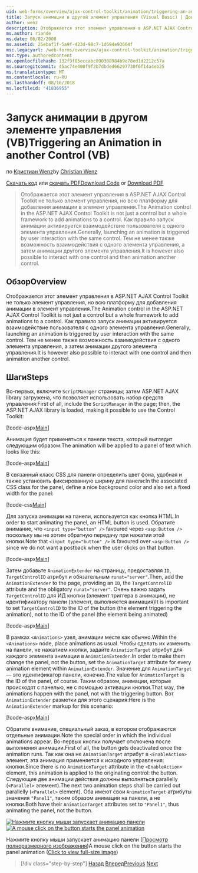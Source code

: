 ```yaml
---
uid: web-forms/overview/ajax-control-toolkit/animation/triggering-an-animation-in-another-control-vb
title: Запуск анимации в другой элемент управления (Visual Basic) | Документация Майкрософт
author: wenz
description: Отображается этот элемент управления в ASP.NET AJAX Control Toolkit не только элемент управления, но всю платформу для добавления анимации в элемент управления. Как правило, запуск...
ms.author: riande
ms.date: 06/02/2008
ms.assetid: 25ebaf1f-5a9f-423d-98c7-1d694e93664f
msc.legacyurl: /web-forms/overview/ajax-control-toolkit/animation/triggering-an-animation-in-another-control-vb
msc.type: authoredcontent
ms.openlocfilehash: 132f9f85eccabc890308984b9e78ed1d2212c57a
ms.sourcegitcommit: 45ac74e400f9f2b7dbded66297730f6f14a4eb25
ms.translationtype: MT
ms.contentlocale: ru-RU
ms.lasthandoff: 08/16/2018
ms.locfileid: "41836955"
---
```

<a name="triggering-an-animation-in-another-control-vb"></a><span data-ttu-id="879d2-104">Запуск анимации в другом элементе управления (VB)</span><span class="sxs-lookup"><span data-stu-id="879d2-104">Triggering an Animation in another Control (VB)</span></span>
====================
<span data-ttu-id="879d2-105">по [Кристиан Wenz](https://github.com/wenz)</span><span class="sxs-lookup"><span data-stu-id="879d2-105">by [Christian Wenz](https://github.com/wenz)</span></span>

<span data-ttu-id="879d2-106">[Скачать код](http://download.microsoft.com/download/f/9/a/f9a26acd-8df4-4484-8a18-199e4598f411/Animation8.vb.zip) или [скачать PDF](http://download.microsoft.com/download/6/7/1/6718d452-ff89-4d3f-a90e-c74ec2d636a3/animation8VB.pdf)</span><span class="sxs-lookup"><span data-stu-id="879d2-106">[Download Code](http://download.microsoft.com/download/f/9/a/f9a26acd-8df4-4484-8a18-199e4598f411/Animation8.vb.zip) or [Download PDF](http://download.microsoft.com/download/6/7/1/6718d452-ff89-4d3f-a90e-c74ec2d636a3/animation8VB.pdf)</span></span>

> <span data-ttu-id="879d2-107">Отображается этот элемент управления в ASP.NET AJAX Control Toolkit не только элемент управления, но всю платформу для добавления анимации в элемент управления.</span><span class="sxs-lookup"><span data-stu-id="879d2-107">The Animation control in the ASP.NET AJAX Control Toolkit is not just a control but a whole framework to add animations to a control.</span></span> <span data-ttu-id="879d2-108">Как правило запуск анимации активируется взаимодействие пользователя с одного элемента управления.</span><span class="sxs-lookup"><span data-stu-id="879d2-108">Generally, launching an animation is triggered by user interaction with the same control.</span></span> <span data-ttu-id="879d2-109">Тем не менее также возможность взаимодействия с одного элемента управления, а затем анимации другого элемента управления.</span><span class="sxs-lookup"><span data-stu-id="879d2-109">It is however also possible to interact with one control and then animation another control.</span></span>


## <a name="overview"></a><span data-ttu-id="879d2-110">Обзор</span><span class="sxs-lookup"><span data-stu-id="879d2-110">Overview</span></span>

<span data-ttu-id="879d2-111">Отображается этот элемент управления в ASP.NET AJAX Control Toolkit не только элемент управления, но всю платформу для добавления анимации в элемент управления.</span><span class="sxs-lookup"><span data-stu-id="879d2-111">The Animation control in the ASP.NET AJAX Control Toolkit is not just a control but a whole framework to add animations to a control.</span></span> <span data-ttu-id="879d2-112">Как правило запуск анимации активируется взаимодействие пользователя с одного элемента управления.</span><span class="sxs-lookup"><span data-stu-id="879d2-112">Generally, launching an animation is triggered by user interaction with the same control.</span></span> <span data-ttu-id="879d2-113">Тем не менее также возможность взаимодействия с одного элемента управления, а затем анимации другого элемента управления.</span><span class="sxs-lookup"><span data-stu-id="879d2-113">It is however also possible to interact with one control and then animation another control.</span></span>

## <a name="steps"></a><span data-ttu-id="879d2-114">Шаги</span><span class="sxs-lookup"><span data-stu-id="879d2-114">Steps</span></span>

<span data-ttu-id="879d2-115">Во-первых, включите `ScriptManager` страницы; затем ASP.NET AJAX library загружена, что позволяет использовать набор средств управления:</span><span class="sxs-lookup"><span data-stu-id="879d2-115">First of all, include the `ScriptManager` in the page; then, the ASP.NET AJAX library is loaded, making it possible to use the Control Toolkit:</span></span>

[!code-aspx[Main](triggering-an-animation-in-another-control-vb/samples/sample1.aspx)]

<span data-ttu-id="879d2-116">Анимация будет применяться к панели текста, который выглядит следующим образом:</span><span class="sxs-lookup"><span data-stu-id="879d2-116">The animation will be applied to a panel of text which looks like this:</span></span>

[!code-aspx[Main](triggering-an-animation-in-another-control-vb/samples/sample2.aspx)]

<span data-ttu-id="879d2-117">В связанный класс CSS для панели определить цвет фона, удобная и также установить фиксированную ширину для панели:</span><span class="sxs-lookup"><span data-stu-id="879d2-117">In the associated CSS class for the panel, define a nice background color and also set a fixed width for the panel:</span></span>

[!code-css[Main](triggering-an-animation-in-another-control-vb/samples/sample3.css)]

<span data-ttu-id="879d2-118">Для запуска анимации на панели, используется как кнопка HTML.</span><span class="sxs-lookup"><span data-stu-id="879d2-118">In order to start animating the panel, an HTML button is used.</span></span> <span data-ttu-id="879d2-119">Обратите внимание, что `<input type="button" />` favoured через `<asp:Button />` поскольку мы не хотим обратную передачу при нажатии этой кнопки.</span><span class="sxs-lookup"><span data-stu-id="879d2-119">Note that `<input type="button" />` is favoured over `<asp:Button />` since we do not want a postback when the user clicks on that button.</span></span>

[!code-aspx[Main](triggering-an-animation-in-another-control-vb/samples/sample4.aspx)]

<span data-ttu-id="879d2-120">Затем добавьте `AnimationExtender` на страницу, предоставляя `ID`, `TargetControlID` атрибут и обязательным `runat="server"`.</span><span class="sxs-lookup"><span data-stu-id="879d2-120">Then, add the `AnimationExtender` to the page, providing an `ID`, the `TargetControlID` attribute and the obligatory `runat="server"`.</span></span> <span data-ttu-id="879d2-121">Очень важно задать `TargetControlID` для ИД кнопки (элемент триггера в анимации), не идентификатору панели (элемент, выполняется анимация)</span><span class="sxs-lookup"><span data-stu-id="879d2-121">It is important to set `TargetControlID` to the ID of the button (the element triggering the animation), not to the ID of the panel (the element being animated)</span></span>

[!code-aspx[Main](triggering-an-animation-in-another-control-vb/samples/sample5.aspx)]

<span data-ttu-id="879d2-122">В рамках `<Animations>` узел, анимации месте как обычно.</span><span class="sxs-lookup"><span data-stu-id="879d2-122">Within the `<Animations>` node, place animations as usual.</span></span> <span data-ttu-id="879d2-123">Чтобы сделать их изменить на панели, не нажатием кнопки, задайте `AnimationTarget` атрибут для каждого элемента анимации в `AnimationExtender`.</span><span class="sxs-lookup"><span data-stu-id="879d2-123">In order to make them change the panel, not the button, set the `AnimationTarget` attribute for every animation element within `AnimationExtender`.</span></span> <span data-ttu-id="879d2-124">Значение для `AnimationTarget` — это идентификатор панели, конечно.</span><span class="sxs-lookup"><span data-stu-id="879d2-124">The value for `AnimationTarget` is the ID of the panel, of course.</span></span> <span data-ttu-id="879d2-125">Таким образом, анимации, которые происходят с панелью, не с помощью активации кнопки.</span><span class="sxs-lookup"><span data-stu-id="879d2-125">That way, the animations happen with the panel, not with the triggering button.</span></span> <span data-ttu-id="879d2-126">Вот `AnimationExtender` разметки для этого сценария:</span><span class="sxs-lookup"><span data-stu-id="879d2-126">Here is the `AnimationExtender` markup for this scenario:</span></span>

[!code-aspx[Main](triggering-an-animation-in-another-control-vb/samples/sample6.aspx)]

<span data-ttu-id="879d2-127">Обратите внимание, специальный заказ, в котором отображаются отдельные анимации.</span><span class="sxs-lookup"><span data-stu-id="879d2-127">Note the special order in which the individual animations appear.</span></span> <span data-ttu-id="879d2-128">Во-первых кнопки получает отключена после выполнения анимации.</span><span class="sxs-lookup"><span data-stu-id="879d2-128">First of all, the button gets deactivated once the animation runs.</span></span> <span data-ttu-id="879d2-129">Так как она не `AnimationTarget` атрибут в `<EnableAction>` элемент, эта анимация применяется к исходного управления: кнопки.</span><span class="sxs-lookup"><span data-stu-id="879d2-129">Since there is no `AnimationTarget` attribute in the `<EnableAction>` element, this animation is applied to the originating control: the button.</span></span> <span data-ttu-id="879d2-130">Следующие две анимации действия должны выполняться parallelly (`<Parallel>` элемент).</span><span class="sxs-lookup"><span data-stu-id="879d2-130">The next two animation steps shall be carried out parallelly (`<Parallel>` element).</span></span> <span data-ttu-id="879d2-131">Оба имеют свои `AnimationTarget` атрибуты значения `"Panel1"`, таким образом анимации на панели, а не кнопки.</span><span class="sxs-lookup"><span data-stu-id="879d2-131">Both have their `AnimationTarget` attributes set to `"Panel1"`, thus animating the panel, not the button.</span></span>


<span data-ttu-id="879d2-132">[![Нажмите кнопку мыши запускает анимацию панели](triggering-an-animation-in-another-control-vb/_static/image2.png)](triggering-an-animation-in-another-control-vb/_static/image1.png)</span><span class="sxs-lookup"><span data-stu-id="879d2-132">[![A mouse click on the button starts the panel animation](triggering-an-animation-in-another-control-vb/_static/image2.png)](triggering-an-animation-in-another-control-vb/_static/image1.png)</span></span>

<span data-ttu-id="879d2-133">Нажмите кнопку мыши запускает анимацию панели ([Просмотр полноразмерного изображения](triggering-an-animation-in-another-control-vb/_static/image3.png))</span><span class="sxs-lookup"><span data-stu-id="879d2-133">A mouse click on the button starts the panel animation ([Click to view full-size image](triggering-an-animation-in-another-control-vb/_static/image3.png))</span></span>

> [!div class="step-by-step"]
> <span data-ttu-id="879d2-134">[Назад](disabling-actions-during-animation-vb.md)
> [Вперед](modifying-animations-from-the-server-side-vb.md)</span><span class="sxs-lookup"><span data-stu-id="879d2-134">[Previous](disabling-actions-during-animation-vb.md)
[Next](modifying-animations-from-the-server-side-vb.md)</span></span>
